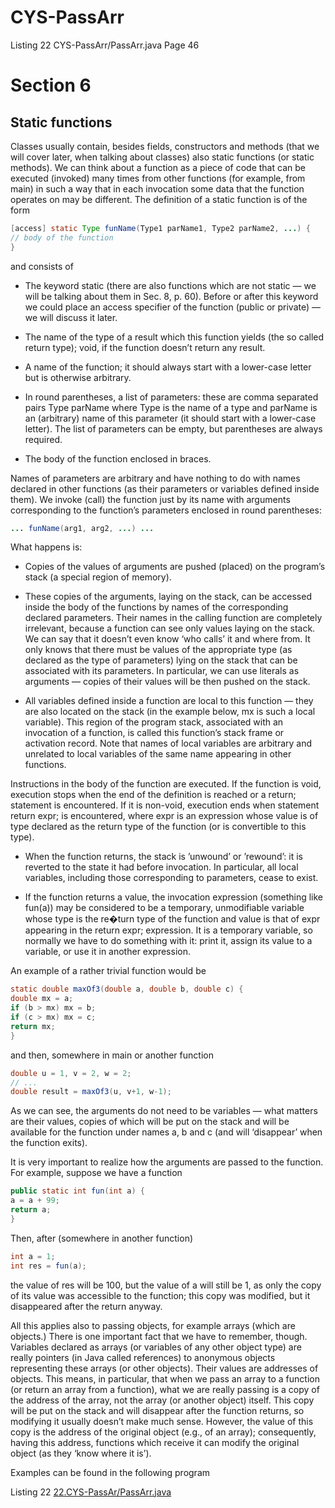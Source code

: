 # CYS-PassArr
Listing 22 CYS-PassArr/PassArr.java Page 46

# Section 6   
## Static functions  
 
Classes usually contain, besides fields, constructors and methods (that we will cover
later, when talking about classes) also static functions (or static methods). We can
think about a function as a piece of code that can be executed (invoked) many times
from other functions (for example, from main) in such a way that in each invocation
some data that the function operates on may be different.
The definition of a static function is of the form

```java
[access] static Type funName(Type1 parName1, Type2 parName2, ...) {
// body of the function
}
```

and consists of

* The keyword static (there are also functions which are not static — we will be
talking about them in Sec. 8, p. 60). Before or after this keyword we could place
an access specifier of the function (public or private) — we will discuss it later.  
  
* The name of the type of a result which this function yields (the so called return
type); void, if the function doesn’t return any result.  
  
* A name of the function; it should always start with a lower-case letter but is
otherwise arbitrary.  
  
* In round parentheses, a list of parameters: these are comma separated pairs Type
parName where Type is the name of a type and parName is an (arbitrary) name of
this parameter (it should start with a lower-case letter). The list of parameters
can be empty, but parentheses are always required.  
  
* The body of the function enclosed in braces.  
  
Names of parameters are arbitrary and have nothing to do with names declared in other
functions (as their parameters or variables defined inside them). We invoke (call) the
function just by its name with arguments corresponding to the function’s parameters
enclosed in round parentheses:  
  
```java
... funName(arg1, arg2, ...) ...
```
  
What happens is:  
  
* Copies of the values of arguments are pushed (placed) on the program’s stack
(a special region of memory).  

* These copies of the arguments, laying on the stack, can be accessed inside the
body of the functions by names of the corresponding declared parameters. Their
names in the calling function are completely irrelevant, because a function can see
only values laying on the stack. We can say that it doesn’t even know ‘who calls’
it and where from. It only knows that there must be values of the appropriate
type (as declared as the type of parameters) lying on the stack that can be
associated with its parameters. In particular, we can use literals as arguments
— copies of their values will be then pushed on the stack.  

* All variables defined inside a function are local to this function — they are
also located on the stack (in the example below, mx is such a local variable).
This region of the program stack, associated with an invocation of a function, is
called this function’s stack frame or activation record. Note that names of
local variables are arbitrary and unrelated to local variables of the same name
appearing in other functions. 
 
Instructions in the body of the function are executed. If the function is void,
execution stops when the end of the definition is reached or a return; statement
is encountered. If it is non-void, execution ends when statement return expr;
is encountered, where expr is an expression whose value is of type declared as the
return type of the function (or is convertible to this type).  

* When the function returns, the stack is ’unwound’ or ’rewound’: it is reverted
to the state it had before invocation. In particular, all local variables, including
those corresponding to parameters, cease to exist.  

* If the function returns a value, the invocation expression (something like fun(a)) may be considered to be a temporary, unmodifiable variable whose type is the re�turn type of the function and value is that of expr appearing in the return expr; expression. It is a temporary variable, so normally we have to do something with it: print it, assign its value to a variable, or use it in another expression.  
  
An example of a rather trivial function would be
```java
static double maxOf3(double a, double b, double c) {
double mx = a;
if (b > mx) mx = b;
if (c > mx) mx = c;
return mx;
}
```
  
and then, somewhere in main or another function
  
```java
double u = 1, v = 2, w = 2;
// ...
double result = maxOf3(u, v+1, w-1);
```  
  
As we can see, the arguments do not need to be variables — what matters are their
values, copies of which will be put on the stack and will be available for the function
under names a, b and c (and will ‘disappear’ when the function exits).  

It is very important to realize how the arguments are passed to the function. For
example, suppose we have a function  
  
```java
public static int fun(int a) {
a = a + 99;
return a;
}
``` 
  
Then, after (somewhere in another function) 
  
```java
int a = 1;
int res = fun(a);
```
  
the value of res will be 100, but the value of a will still be 1, as only the copy of its value was accessible to the function; this copy was modified, but it disappeared afterthe return anyway.  
  
All this applies also to passing objects, for example arrays (which are objects.)There is one important fact that we have to remember, though. Variables declaredas arrays (or variables of any other object type) are really pointers (in Java called references) to anonymous objects representing these arrays (or other objects). Their values are addresses of objects. This means, in particular, that when we pass an array to a function (or return an array from a function), what we are really passing is a copyof the address of the array, not the array (or another object) itself. This copy will beput on the stack and will disappear after the function returns, so modifying it usuallydoesn’t make much sense. However, the value of this copy is the address of the originalobject (e.g., of an array); consequently, having this address, functions which receive itcan modify the original object (as they ‘know where it is’).  

Examples can be found in the following program  

Listing 22
[22.CYS-PassAr/PassArr.java](https://github.com/Java-PJATK/22.CYS-PassArr/blob/main/PassArr.java) 